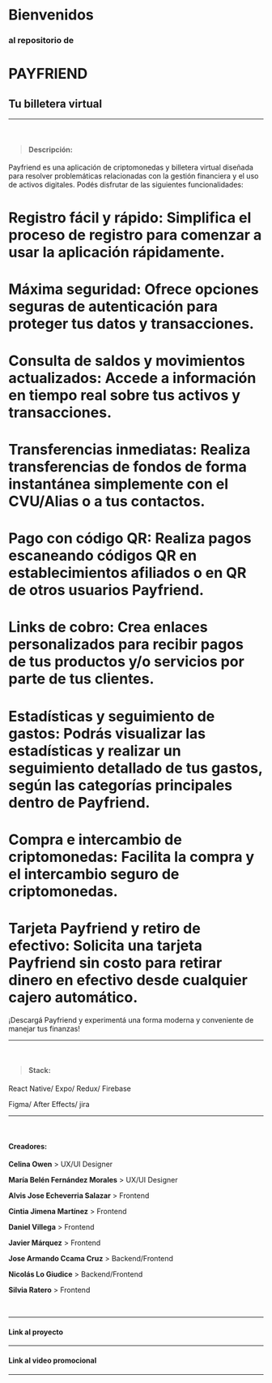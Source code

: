 # Bienvenidos 
### al repositorio de 
# PAYFRIEND 
## Tu billetera virtual
                    
-------------
<br>

>  #### Descripción:
Payfriend es una aplicación de criptomonedas y billetera virtual diseñada para resolver problemáticas relacionadas con la gestión financiera y el uso de activos digitales. Podés disfrutar de las siguientes funcionalidades:


# Registro fácil y rápido: Simplifica el proceso de registro para comenzar a usar la aplicación rápidamente.
# Máxima seguridad: Ofrece opciones seguras de autenticación para proteger tus datos y transacciones.
# Consulta de saldos y movimientos actualizados: Accede a información en tiempo real sobre tus activos y transacciones.
# Transferencias inmediatas: Realiza transferencias de fondos de forma instantánea simplemente con el CVU/Alias o a tus contactos.
# Pago con código QR: Realiza pagos escaneando códigos QR en establecimientos afiliados o en QR de otros usuarios Payfriend.
# Links de cobro: Crea enlaces personalizados para recibir pagos de tus productos y/o servicios por parte de tus clientes.
# Estadísticas y seguimiento de gastos: Podrás visualizar las estadísticas y realizar un seguimiento detallado de tus gastos, según las categorías principales dentro de Payfriend. 
# Compra e intercambio de criptomonedas: Facilita la compra y el intercambio seguro de criptomonedas.
# Tarjeta Payfriend y retiro de efectivo: Solicita una tarjeta Payfriend sin costo para retirar dinero en efectivo desde cualquier cajero automático.

¡Descargá Payfriend y experimentá una forma moderna y conveniente de manejar tus finanzas!

-------------
<br>

>  #### Stack:
React Native/ Expo/ Redux/ Firebase

Figma/ After Effects/ jira


-------------

<br>

#### Creadores:
**Celina Owen** > UX/UI Designer

**María Belén Fernández Morales** > UX/UI Designer

**Alvis Jose Echeverria Salazar** > Frontend

**Cintia Jimena Martínez** > Frontend

**Daniel Villega** > Frontend

**Javier Márquez** > Frontend

**Jose Armando Ccama Cruz** > Backend/Frontend

**Nicolás Lo Giudice** > Backend/Frontend

**Silvia Ratero** > Frontend

<br>

-------------

#### Link al proyecto 


-------------

#### Link al video promocional 


-------------
